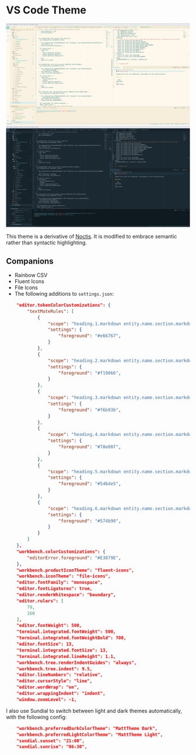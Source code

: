# VS Code Theme

![Light](img/light.png)
![Dark](img/dark.png)

This theme is a derivative of [Noctis](https://github.com/liviuschera/noctis). It is modified to embrace semantic rather than syntactic highlighting.

## Companions

- Rainbow CSV
- Fluent Icons
- File Icons
- The following additions to `settings.json`:

```json
	"editor.tokenColorCustomizations": {
		"textMateRules": [
			{
				"scope": "heading.1.markdown entity.name.section.markdown, heading.1.markdown punctuation.definition.heading.markdown",
				"settings": {
					"foreground": "#e66767",
				}
			},
			{
				"scope": "heading.2.markdown entity.name.section.markdown, heading.2.markdown punctuation.definition.heading.markdown",
				"settings": {
					"foreground": "#f19066",
				}
			},
			{
				"scope": "heading.3.markdown entity.name.section.markdown, heading.3.markdown punctuation.definition.heading.markdown",
				"settings": {
					"foreground": "#f6b93b",
				}
			},
			{
				"scope": "heading.4.markdown entity.name.section.markdown, heading.4.markdown punctuation.definition.heading.markdown",
				"settings": {
					"foreground": "#78e08f",
				}
			},
			{
				"scope": "heading.5.markdown entity.name.section.markdown, heading.5.markdown punctuation.definition.heading.markdown",
				"settings": {
					"foreground": "#546de5",
				}
			},
			{
				"scope": "heading.6.markdown entity.name.section.markdown, heading.6.markdown punctuation.definition.heading.markdown",
				"settings": {
					"foreground": "#574b90",
				}
			}
		]
	},
	"workbench.colorCustomizations": {
		"editorError.foreground": "#E3879E",
	},
	"workbench.productIconTheme": "fluent-icons",
	"workbench.iconTheme": "file-icons",
	"editor.fontFamily": "monospace",
	"editor.fontLigatures": true,
	"editor.renderWhitespace": "boundary",
	"editor.rulers": [
		79,
		160
	],
	"editor.fontWeight": 500,
	"terminal.integrated.fontWeight": 500,
	"terminal.integrated.fontWeightBold": 700,
	"editor.fontSize": 13,
	"terminal.integrated.fontSize": 13,
	"terminal.integrated.lineHeight": 1.1,
	"workbench.tree.renderIndentGuides": "always",
	"workbench.tree.indent": 9.5,
	"editor.lineNumbers": "relative",
	"editor.cursorStyle": "line",
	"editor.wordWrap": "on",
	"editor.wrappingIndent": "indent",
	"window.zoomLevel": -1,
```

I also use Sundial to switch between light and dark themes automatically, with the following config:

```json
	"workbench.preferredDarkColorTheme": "MattTheme Dark",
	"workbench.preferredLightColorTheme": "MattTheme Light",
	"sundial.sunset": "21:00",
	"sundial.sunrise": "06:30",
```
